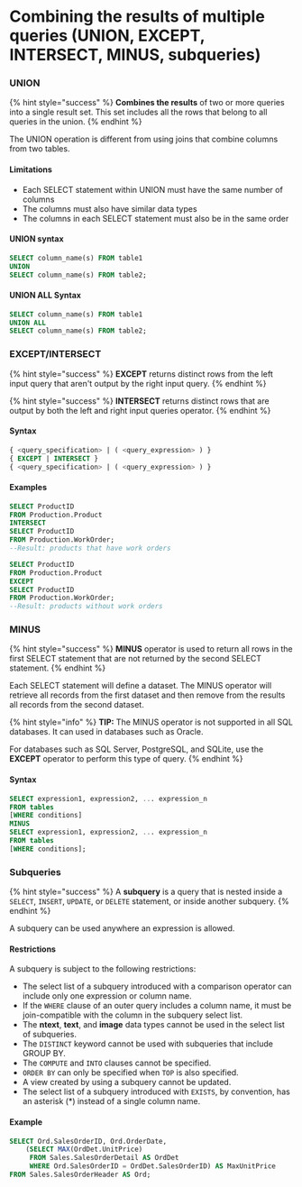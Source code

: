# Combining the results of multiple queries \(UNION, EXCEPT, INTERSECT, MINUS, subqueries\)

### UNION

{% hint style="success" %}
**Combines the results** of two or more queries into a single result set. This set includes all the rows that belong to all queries in the union.
{% endhint %}

The UNION operation is different from using joins that combine columns from two tables.

#### Limitations

* Each SELECT statement within UNION must have the same number of columns
* The columns must also have similar data types
* The columns in each SELECT statement must also be in the same order

#### UNION syntax

```sql
SELECT column_name(s) FROM table1
UNION
SELECT column_name(s) FROM table2;
```

#### UNION ALL Syntax

```sql
SELECT column_name(s) FROM table1
UNION ALL
SELECT column_name(s) FROM table2;
```

### EXCEPT/INTERSECT

{% hint style="success" %}
**EXCEPT** returns distinct rows from the left input query that aren't output by the right input query.
{% endhint %}

{% hint style="success" %}
**INTERSECT** returns distinct rows that are output by both the left and right input queries operator.
{% endhint %}

#### Syntax

```sql
{ <query_specification> | ( <query_expression> ) }
{ EXCEPT | INTERSECT }
{ <query_specification> | ( <query_expression> ) }
```

#### Examples

```sql
SELECT ProductID
FROM Production.Product
INTERSECT
SELECT ProductID
FROM Production.WorkOrder;
--Result: products that have work orders
```

```sql
SELECT ProductID
FROM Production.Product
EXCEPT
SELECT ProductID
FROM Production.WorkOrder;
--Result: products without work orders
```

### MINUS

{% hint style="success" %}
**MINUS** operator is used to return all rows in the first SELECT statement that are not returned by the second SELECT statement.
{% endhint %}

Each SELECT statement will define a dataset. The MINUS operator will retrieve all records from the first dataset and then remove from the results all records from the second dataset.

{% hint style="info" %}
**TIP:** The MINUS operator is not supported in all SQL databases. It can used in databases such as Oracle.

For databases such as SQL Server, PostgreSQL, and SQLite, use the **EXCEPT** operator to perform this type of query.
{% endhint %}

#### Syntax

```sql
SELECT expression1, expression2, ... expression_n
FROM tables
[WHERE conditions]
MINUS
SELECT expression1, expression2, ... expression_n
FROM tables
[WHERE conditions];
```

### Subqueries

{% hint style="success" %}
A **subquery** is a query that is nested inside a `SELECT`, `INSERT`, `UPDATE`, or `DELETE` statement, or inside another subquery.
{% endhint %}

A subquery can be used anywhere an expression is allowed.

#### Restrictions

A subquery is subject to the following restrictions:

* The select list of a subquery introduced with a comparison operator can include only one expression or column name.
* If the `WHERE` clause of an outer query includes a column name, it must be join-compatible with the column in the subquery select list.
* The **ntext**, **text**, and **image** data types cannot be used in the select list of subqueries.
* The `DISTINCT` keyword cannot be used with subqueries that include GROUP BY.
* The `COMPUTE` and `INTO` clauses cannot be specified.
* `ORDER BY` can only be specified when `TOP` is also specified.
* A view created by using a subquery cannot be updated.
* The select list of a subquery introduced with `EXISTS`, by convention, has an asterisk \(\*\) instead of a single column name. 

#### Example

```sql
SELECT Ord.SalesOrderID, Ord.OrderDate,
    (SELECT MAX(OrdDet.UnitPrice)
     FROM Sales.SalesOrderDetail AS OrdDet
     WHERE Ord.SalesOrderID = OrdDet.SalesOrderID) AS MaxUnitPrice
FROM Sales.SalesOrderHeader AS Ord;
```


